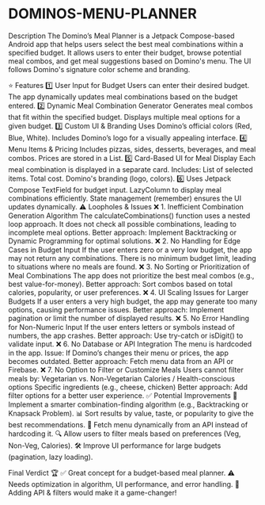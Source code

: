 # DOMINOS-MENU-PLANNER

Description
The Domino’s Meal Planner is a Jetpack Compose-based Android app that helps users select the best meal combinations within a specified budget. It allows users to enter their budget, browse potential meal combos, and get meal suggestions based on Domino's menu. The UI follows Domino's signature color scheme and branding.

⭐ Features
1️⃣ User Input for Budget
Users can enter their desired budget.
The app dynamically updates meal combinations based on the budget entered.
2️⃣ Dynamic Meal Combination Generator
Generates meal combos that fit within the specified budget.
Displays multiple meal options for a given budget.
3️⃣ Custom UI & Branding
Uses Domino’s official colors (Red, Blue, White).
Includes Domino’s logo for a visually appealing interface.
4️⃣ Menu Items & Pricing
Includes pizzas, sides, desserts, beverages, and meal combos.
Prices are stored in a List<MenuItem>.
5️⃣ Card-Based UI for Meal Display
Each meal combination is displayed in a separate card.
Includes:
List of selected items.
Total cost.
Domino's branding (logo, colors).
6️⃣ Uses Jetpack Compose
TextField for budget input.
LazyColumn to display meal combinations efficiently.
State management (remember) ensures the UI updates dynamically.
⚠️ Loopholes & Issues
❌ 1. Inefficient Combination Generation Algorithm
The calculateCombinations() function uses a nested loop approach.
It does not check all possible combinations, leading to incomplete meal options.
Better approach: Implement Backtracking or Dynamic Programming for optimal solutions.
❌ 2. No Handling for Edge Cases in Budget Input
If the user enters zero or a very low budget, the app may not return any combinations.
There is no minimum budget limit, leading to situations where no meals are found.
❌ 3. No Sorting or Prioritization of Meal Combinations
The app does not prioritize the best meal combos (e.g., best value-for-money).
Better approach: Sort combos based on total calories, popularity, or user preferences.
❌ 4. UI Scaling Issues for Larger Budgets
If a user enters a very high budget, the app may generate too many options, causing performance issues.
Better approach: Implement pagination or limit the number of displayed results.
❌ 5. No Error Handling for Non-Numeric Input
If the user enters letters or symbols instead of numbers, the app crashes.
Better approach: Use try-catch or isDigit() to validate input.
❌ 6. No Database or API Integration
The menu is hardcoded in the app.
Issue: If Domino’s changes their menu or prices, the app becomes outdated.
Better approach: Fetch menu data from an API or Firebase.
❌ 7. No Option to Filter or Customize Meals
Users cannot filter meals by:
Vegetarian vs. Non-Vegetarian
Calories / Health-conscious options
Specific ingredients (e.g., cheese, chicken)
Better approach: Add filter options for a better user experience.
✅ Potential Improvements
🚀 Implement a smarter combination-finding algorithm (e.g., Backtracking or Knapsack Problem).
📊 Sort results by value, taste, or popularity to give the best recommendations.
🔄 Fetch menu dynamically from an API instead of hardcoding it.
🔍 Allow users to filter meals based on preferences (Veg, Non-Veg, Calories).
🛠️ Improve UI performance for large budgets (pagination, lazy loading).

Final Verdict 🏆
✅ Great concept for a budget-based meal planner.
⚠️ Needs optimization in algorithm, UI performance, and error handling.
🚀 Adding API & filters would make it a game-changer!
